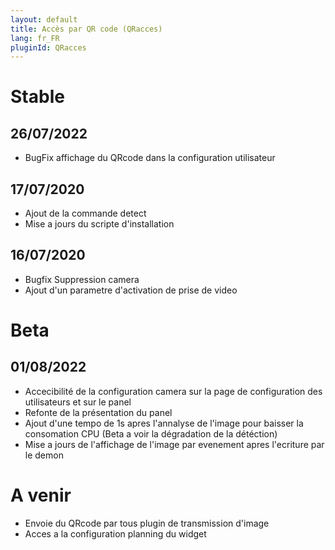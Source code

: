 ```yaml
---
layout: default
title: Accès par QR code (QRacces)
lang: fr_FR
pluginId: QRacces
---
```

# Stable
## 26/07/2022
* BugFix affichage du QRcode dans la configuration utilisateur

## 17/07/2020
* Ajout de la commande detect
* Mise a jours du scripte d'installation

## 16/07/2020
* Bugfix Suppression camera
* Ajout d'un parametre d'activation de prise de video

# Beta
## 01/08/2022
* Accecibilité de la configuration camera sur la page de configuration des utilisateurs et sur le panel
* Refonte de la présentation du panel
* Ajout d'une tempo de 1s apres l'annalyse de l'image pour baisser la consomation CPU (Beta a voir la dégradation de la détéction)
* Mise a jours de l'affichage de l'image par evenement apres l'ecriture par le demon

# A venir
* Envoie du QRcode par tous plugin de transmission d'image
* Acces a la configuration planning du widget
